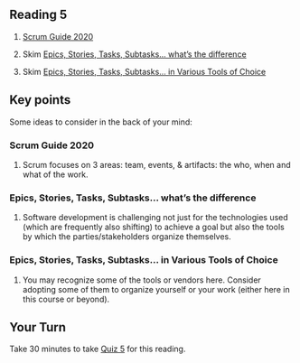 ## Reading 5

1. [Scrum Guide 2020](https://www.scrumguides.org/docs/scrumguide/v2020/2020-Scrum-Guide-US.pdf)

2. Skim [Epics, Stories, Tasks, Subtasks… what’s the difference](https://lastcallmedia.com/blog/epics-stories-tasks-subtasks-whats-difference)

3. Skim [Epics, Stories, Tasks, Subtasks… in Various Tools of Choice](https://lastcallmedia.com/blog/epics-stories-tasks-subtasks-various-tools-choice)

## Key points
Some ideas to consider in the back of your mind:


### Scrum Guide 2020
1. Scrum focuses on 3 areas: team, events, & artifacts: the who, when and what of the work.

### Epics, Stories, Tasks, Subtasks… what’s the difference   
1. Software development is challenging not just for the technologies used (which are frequently also shifting) to achieve a goal but also the tools by which the parties/stakeholders organize themselves.

### Epics, Stories, Tasks, Subtasks… in Various Tools of Choice
1. You may recognize some of the tools or vendors here. Consider adopting some of them to organize yourself or your work (either here in this course or beyond).


## Your Turn

   Take 30 minutes to take [Quiz 5](https://coursys.sfu.ca/2022sp-cmpt-756-g1/+r5/) for this reading. 
